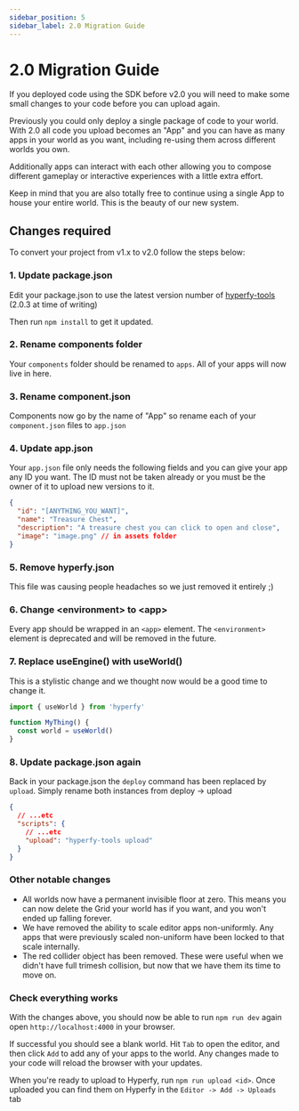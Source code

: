 ```yaml
---
sidebar_position: 5
sidebar_label: 2.0 Migration Guide
---
```


# 2.0 Migration Guide

If you deployed code using the SDK before v2.0 you will need to make some small changes to your code before you can upload again.

Previously you could only deploy a single package of code to your world. With 2.0 all code you upload becomes an "App" and you can have as many apps in your world as you want, including re-using them across different worlds you own.

Additionally apps can interact with each other allowing you to compose different gameplay or interactive experiences with a little extra effort.

Keep in mind that you are also totally free to continue using a single App to house your entire world. This is the beauty of our new system.

## Changes required

To convert your project from v1.x to v2.0 follow the steps below:

### 1. Update package.json

Edit your package.json to use the latest version number of [hyperfy-tools](https://www.npmjs.com/package/hyperfy-tools) (2.0.3 at time of writing)

Then run `npm install` to get it updated.

### 2. Rename components folder

Your `components` folder should be renamed to `apps`. All of your apps will now live in here.

### 3. Rename component.json

Components now go by the name of "App" so rename each of your `component.json` files to `app.json`

### 4. Update app.json

Your `app.json` file only needs the following fields and you can give your app any ID you want. The ID must not be taken already or you must be the owner of it to upload new versions to it.

```json
{
  "id": "[ANYTHING_YOU_WANT]",
  "name": "Treasure Chest",
  "description": "A treasure chest you can click to open and close",
  "image": "image.png" // in assets folder
}
```

### 5. Remove hyperfy.json

This file was causing people headaches so we just removed it entirely ;)

### 6. Change <environment\> to <app\>

Every app should be wrapped in an `<app>` element. The `<environment>` element is deprecated and will be removed in the future.

### 7. Replace useEngine() with useWorld()

This is a stylistic change and we thought now would be a good time to change it.

```jsx
import { useWorld } from 'hyperfy'

function MyThing() {
  const world = useWorld()
}
```

### 8. Update package.json again

Back in your package.json the `deploy` command has been replaced by `upload`. Simply rename both instances from deploy -> upload

```json
{
  // ...etc
  "scripts": {
    // ...etc
    "upload": "hyperfy-tools upload"
  }
}
```

### Other notable changes

- All worlds now have a permanent invisible floor at zero. This means you can now delete the Grid your world has if you want, and you won't ended up falling forever.
- We have removed the ability to scale editor apps non-uniformly. Any apps that were previously scaled non-uniform have been locked to that scale internally.
- The red collider object has been removed. These were useful when we didn't have full trimesh collision, but now that we have them its time to move on.

### Check everything works

With the changes above, you should now be able to run `npm run dev` again open `http://localhost:4000` in your browser.

If successful you should see a blank world. Hit `Tab` to open the editor, and then click `Add` to add any of your apps to the world. Any changes made to your code will reload the browser with your updates.

When you're ready to upload to Hyperfy, run `npm run upload <id>`. Once uploaded you can find them on Hyperfy in the `Editor -> Add -> Uploads` tab
